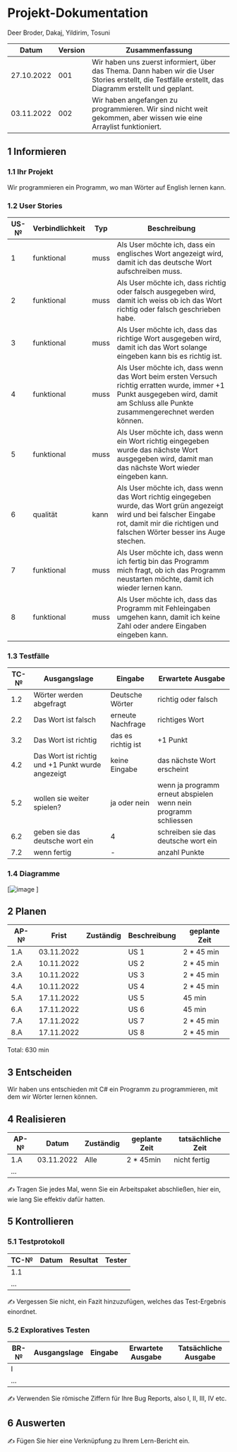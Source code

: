 # Projekt-Dokumentation



Deer Broder, Dakaj, Yildirim, Tosuni

 |Datum|  Version|  Zusammenfassung| 
 |---- | ---------------|---------------------------------- |
 |27.10.2022| 001| Wir haben uns zuerst informiert, über das Thema. Dann haben wir die User Stories erstellt, die Testfälle erstellt, das Diagramm erstellt und geplant.|
 |03.11.2022| 002| Wir haben angefangen zu programmieren. Wir sind nicht weit gekommen, aber wissen wie eine Arraylist funktioniert.|

## 1 Informieren

### 1.1 Ihr Projekt

Wir programmieren ein Programm, wo man Wörter auf English lernen kann.

### 1.2 User Stories

| US-№ | Verbindlichkeit | Typ  | Beschreibung                       |
| ---- | --------------- | ---- | ---------------------------------- |
| 1    | funktional                |muss      | Als User möchte ich, dass ein englisches Wort angezeigt wird, damit ich das deutsche Wort aufschreiben muss. |
| 2  | funktional                |muss      | Als User möchte ich, dass richtig oder falsch ausgegeben wird, damit ich weiss ob ich das Wort richtig oder falsch geschrieben habe.                                   |
| 3 | funktional                |muss      | Als User möchte ich, dass das richtige Wort ausgegeben wird, damit ich das Wort solange eingeben kann bis es richtig ist.                                   |
| 4 | funktional              |muss      | Als User möchte ich, dass wenn das Wort beim ersten Versuch richtig erratten wurde, immer +1 Punkt ausgegeben wird, damit am Schluss alle Punkte zusammengerechnet werden können.                                   |
| 5 | funktional  |muss      | Als User möchte ich, dass wenn ein Wort richtig eingegeben wurde das nächste Wort ausgegeben wird, damit man das nächste Wort wieder eingeben kann.                      |
| 6 | qualität  |kann      |Als User möchte ich, dass wenn das Wort richtig eingegeben wurde, das Wort grün angezeigt wird und bei falscher Eingabe rot, damit mir die richtigen und falschen Wörter besser ins Auge stechen.               |
| 7 | funktional  |muss      | Als User möchte ich, dass wenn ich fertig bin das Programm mich fragt, ob ich das Programm neustarten möchte, damit ich wieder lernen kann.                    |
| 8 | funktional  |muss      | Als User möchte ich, dass das Programm mit Fehleingaben umgehen kann, damit ich keine Zahl oder andere Eingaben eingeben kann.          |


  




### 1.3 Testfälle

| TC-№ | Ausgangslage | Eingabe | Erwartete Ausgabe |
| ---- | ------------ | ------- | ----------------- |
| 1.2  | Wörter werden abgefragt             |Deutsche Wörter         |richtig oder falsch                   |
| 2.2  | Das Wort ist falsch            |erneute Nachfrage         |richtiges Wort                    |
| 3.2  | Das Wort ist richtig            |das es richtig ist        |+1 Punkt
| 4.2  | Das Wort ist richtig und +1 Punkt wurde angezeigt| keine Eingabe| das nächste Wort erscheint| 
| 5.2  | wollen sie weiter spielen?| ja oder nein| wenn ja programm erneut abspielen wenn nein programm schliessen|
| 6.2  | geben sie das deutsche wort ein |4| schreiben sie das deutsche wort ein|
| 7.2  | wenn fertig|-| anzahl Punkte|







### 1.4 Diagramme

[![image](https://user-images.githubusercontent.com/111045987/198239401-fb5a916e-fe66-418c-9a79-32fe8a83a5a5.png)
]

## 2 Planen

| AP-№ | Frist | Zuständig | Beschreibung | geplante Zeit |
| ---- | ----- | --------- | ------------ | ------------- |
| 1.A |  03.11.2022      |           | US 1             | 2 *  45 min             |
| 2.A  | 10.11.2022      |           | US 2             | 2 * 45 min               |
| 3.A  | 10.11.2022      |           | US 3             | 2 * 45 min               |
| 4.A  | 10.11.2022      |           | US 4           | 2 * 45 min               |
| 5.A  | 17.11.2022      |           | US 5           | 45 min               |
| 6.A  | 17.11.2022      |           | US 6           | 45 min               |
| 7.A  | 17.11.2022      |           | US 7           | 2 * 45 min               |
| 8.A  | 17.11.2022      |           | US 8           | 2 * 45 min               |
Total: 630 min


## 3 Entscheiden

Wir haben uns entschieden mit C# ein Programm zu programmieren, mit dem wir Wörter lernen können.

## 4 Realisieren

| AP-№ | Datum | Zuständig | geplante Zeit | tatsächliche Zeit |
| ---- | ----- | --------- | ------------- | ----------------- |
| 1.A  | 03.11.2022      |Alle           |  2 * 45min     |nicht fertig       |
| ...  |       |           |               |                   |

✍️ Tragen Sie jedes Mal, wenn Sie ein Arbeitspaket abschließen, hier ein, wie lang Sie effektiv dafür hatten.

## 5 Kontrollieren

### 5.1 Testprotokoll

| TC-№ | Datum | Resultat | Tester |
| ---- | ----- | -------- | ------ |
| 1.1  |       |          |        |
| ...  |       |          |        |

✍️ Vergessen Sie nicht, ein Fazit hinzuzufügen, welches das Test-Ergebnis einordnet.

### 5.2 Exploratives Testen

| BR-№ | Ausgangslage | Eingabe | Erwartete Ausgabe | Tatsächliche Ausgabe |
| ---- | ------------ | ------- | ----------------- | -------------------- |
| I    |              |         |                   |                      |
| ...  |              |         |                   |                      |

✍️ Verwenden Sie römische Ziffern für Ihre Bug Reports, also I, II, III, IV etc.

## 6 Auswerten

✍️ Fügen Sie hier eine Verknüpfung zu Ihrem Lern-Bericht ein.
